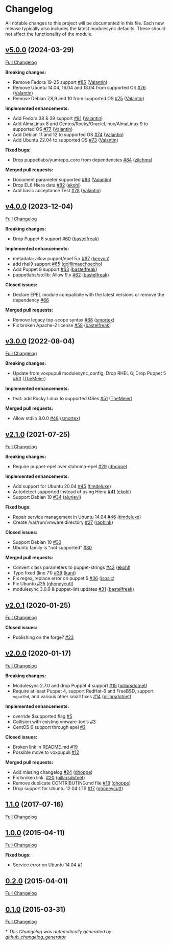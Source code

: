 # Changelog

All notable changes to this project will be documented in this file.
Each new release typically also includes the latest modulesync defaults.
These should not affect the functionality of the module.

## [v5.0.0](https://github.com/voxpupuli/puppet-openvmtools/tree/v5.0.0) (2024-03-29)

[Full Changelog](https://github.com/voxpupuli/puppet-openvmtools/compare/v4.0.0...v5.0.0)

**Breaking changes:**

- Remove Fedora 19-25 support [\#85](https://github.com/voxpupuli/puppet-openvmtools/pull/85) ([Valantin](https://github.com/Valantin))
- Remove Ubuntu 14.04, 16.04 and 18.04 from supported OS [\#76](https://github.com/voxpupuli/puppet-openvmtools/pull/76) ([Valantin](https://github.com/Valantin))
- Remove Debian 7,8,9 and 10 from supported OS [\#75](https://github.com/voxpupuli/puppet-openvmtools/pull/75) ([Valantin](https://github.com/Valantin))

**Implemented enhancements:**

- Add Fedora 38 & 39 support [\#81](https://github.com/voxpupuli/puppet-openvmtools/pull/81) ([Valantin](https://github.com/Valantin))
- Add AlmaLinux 8 and Centos/Rocky/OracleLinux/AlmaLinux 9 to supported OS [\#77](https://github.com/voxpupuli/puppet-openvmtools/pull/77) ([Valantin](https://github.com/Valantin))
- Add Debian 11 and 12 to supported OS [\#74](https://github.com/voxpupuli/puppet-openvmtools/pull/74) ([Valantin](https://github.com/Valantin))
- Add Ubuntu 22.04 to supported OS [\#73](https://github.com/voxpupuli/puppet-openvmtools/pull/73) ([Valantin](https://github.com/Valantin))

**Fixed bugs:**

- Drop puppetlabs/yumrepo\_core from dependencies [\#84](https://github.com/voxpupuli/puppet-openvmtools/pull/84) ([zilchms](https://github.com/zilchms))

**Merged pull requests:**

- Document parameter supported [\#83](https://github.com/voxpupuli/puppet-openvmtools/pull/83) ([Valantin](https://github.com/Valantin))
- Drop EL6 Hiera data [\#82](https://github.com/voxpupuli/puppet-openvmtools/pull/82) ([ekohl](https://github.com/ekohl))
- Add basic acceptance Test [\#78](https://github.com/voxpupuli/puppet-openvmtools/pull/78) ([Valantin](https://github.com/Valantin))

## [v4.0.0](https://github.com/voxpupuli/puppet-openvmtools/tree/v4.0.0) (2023-12-04)

[Full Changelog](https://github.com/voxpupuli/puppet-openvmtools/compare/v3.0.0...v4.0.0)

**Breaking changes:**

- Drop Puppet 6 support [\#60](https://github.com/voxpupuli/puppet-openvmtools/pull/60) ([bastelfreak](https://github.com/bastelfreak))

**Implemented enhancements:**

- metadata: allow puppet/epel 5.x [\#67](https://github.com/voxpupuli/puppet-openvmtools/pull/67) ([kenyon](https://github.com/kenyon))
- add rhel9 support [\#65](https://github.com/voxpupuli/puppet-openvmtools/pull/65) ([golflimaechoecho](https://github.com/golflimaechoecho))
- Add Puppet 8 support [\#63](https://github.com/voxpupuli/puppet-openvmtools/pull/63) ([bastelfreak](https://github.com/bastelfreak))
- puppetlabs/stdlib: Allow 9.x [\#62](https://github.com/voxpupuli/puppet-openvmtools/pull/62) ([bastelfreak](https://github.com/bastelfreak))

**Closed issues:**

- Declare EPEL module compatibile with the latest versions or remove the dependency [\#66](https://github.com/voxpupuli/puppet-openvmtools/issues/66)

**Merged pull requests:**

- Remove legacy top-scope syntax [\#68](https://github.com/voxpupuli/puppet-openvmtools/pull/68) ([smortex](https://github.com/smortex))
- Fix broken Apache-2 license [\#58](https://github.com/voxpupuli/puppet-openvmtools/pull/58) ([bastelfreak](https://github.com/bastelfreak))

## [v3.0.0](https://github.com/voxpupuli/puppet-openvmtools/tree/v3.0.0) (2022-08-04)

[Full Changelog](https://github.com/voxpupuli/puppet-openvmtools/compare/v2.1.0...v3.0.0)

**Breaking changes:**

- Update from voxpupuli modulesync\_config; Drop RHEL 6; Drop Puppet 5 [\#53](https://github.com/voxpupuli/puppet-openvmtools/pull/53) ([TheMeier](https://github.com/TheMeier))

**Implemented enhancements:**

- feat: add Rocky Linux to supported OSes [\#51](https://github.com/voxpupuli/puppet-openvmtools/pull/51) ([TheMeier](https://github.com/TheMeier))

**Merged pull requests:**

- Allow stdlib 8.0.0 [\#48](https://github.com/voxpupuli/puppet-openvmtools/pull/48) ([smortex](https://github.com/smortex))

## [v2.1.0](https://github.com/voxpupuli/puppet-openvmtools/tree/v2.1.0) (2021-07-25)

[Full Changelog](https://github.com/voxpupuli/puppet-openvmtools/compare/v2.0.1...v2.1.0)

**Breaking changes:**

- Require puppet-epel over stahnma-epel [\#29](https://github.com/voxpupuli/puppet-openvmtools/pull/29) ([dhoppe](https://github.com/dhoppe))

**Implemented enhancements:**

- Add support for Ubuntu 20.04 [\#45](https://github.com/voxpupuli/puppet-openvmtools/pull/45) ([timdeluxe](https://github.com/timdeluxe))
- Autodetect supported instead of using Hiera [\#41](https://github.com/voxpupuli/puppet-openvmtools/pull/41) ([ekohl](https://github.com/ekohl))
- Support Debian 10 [\#34](https://github.com/voxpupuli/puppet-openvmtools/pull/34) ([ajurjevi](https://github.com/ajurjevi))

**Fixed bugs:**

- Repair service management in Ubuntu 14.04 [\#46](https://github.com/voxpupuli/puppet-openvmtools/pull/46) ([timdeluxe](https://github.com/timdeluxe))
- Create /var/run/vmware directory [\#27](https://github.com/voxpupuli/puppet-openvmtools/pull/27) ([raphink](https://github.com/raphink))

**Closed issues:**

- Support Debian 10 [\#33](https://github.com/voxpupuli/puppet-openvmtools/issues/33)
- Ubuntu family is "not supported" [\#30](https://github.com/voxpupuli/puppet-openvmtools/issues/30)

**Merged pull requests:**

- Convert class parameters to puppet-strings [\#43](https://github.com/voxpupuli/puppet-openvmtools/pull/43) ([ekohl](https://github.com/ekohl))
- Typo fixed \(line 71\) [\#39](https://github.com/voxpupuli/puppet-openvmtools/pull/39) ([kant](https://github.com/kant))
- Fix regex\_replace error on puppet 5 [\#36](https://github.com/voxpupuli/puppet-openvmtools/pull/36) ([jsosic](https://github.com/jsosic))
- Fix Ubuntu [\#35](https://github.com/voxpupuli/puppet-openvmtools/pull/35) ([ghoneycutt](https://github.com/ghoneycutt))
- modulesync 3.0.0 & puppet-lint updates [\#31](https://github.com/voxpupuli/puppet-openvmtools/pull/31) ([bastelfreak](https://github.com/bastelfreak))

## [v2.0.1](https://github.com/voxpupuli/puppet-openvmtools/tree/v2.0.1) (2020-01-25)

[Full Changelog](https://github.com/voxpupuli/puppet-openvmtools/compare/v2.0.0...v2.0.1)

**Closed issues:**

- Publishing on the forge? [\#23](https://github.com/voxpupuli/puppet-openvmtools/issues/23)

## [v2.0.0](https://github.com/voxpupuli/puppet-openvmtools/tree/v2.0.0) (2020-01-17)

[Full Changelog](https://github.com/voxpupuli/puppet-openvmtools/compare/1.1.0...v2.0.0)

**Breaking changes:**

- Modulesync 2.7.0 and drop Puppet 4 support [\#15](https://github.com/voxpupuli/puppet-openvmtools/pull/15) ([pillarsdotnet](https://github.com/pillarsdotnet))
- Require at least Puppet 4, support RedHat-6 and FreeBSD, support `vgauthd`, and various other small fixes [\#14](https://github.com/voxpupuli/puppet-openvmtools/pull/14) ([pillarsdotnet](https://github.com/pillarsdotnet))

**Implemented enhancements:**

- override $supported flag [\#5](https://github.com/voxpupuli/puppet-openvmtools/issues/5)
- Collision with existing vmware-tools [\#3](https://github.com/voxpupuli/puppet-openvmtools/issues/3)
- CentOS 6 support through epel [\#2](https://github.com/voxpupuli/puppet-openvmtools/issues/2)

**Closed issues:**

- Broken link in README.md [\#19](https://github.com/voxpupuli/puppet-openvmtools/issues/19)
- Possible move to voxpupuli [\#12](https://github.com/voxpupuli/puppet-openvmtools/issues/12)

**Merged pull requests:**

- Add missing changelog [\#24](https://github.com/voxpupuli/puppet-openvmtools/pull/24) ([dhoppe](https://github.com/dhoppe))
- Fix broken link. [\#20](https://github.com/voxpupuli/puppet-openvmtools/pull/20) ([pillarsdotnet](https://github.com/pillarsdotnet))
- Remove duplicate CONTRIBUTING.md file [\#18](https://github.com/voxpupuli/puppet-openvmtools/pull/18) ([dhoppe](https://github.com/dhoppe))
- Drop support for Ubuntu 12.04 LTS [\#17](https://github.com/voxpupuli/puppet-openvmtools/pull/17) ([ghoneycutt](https://github.com/ghoneycutt))

## [1.1.0](https://github.com/voxpupuli/puppet-openvmtools/tree/1.1.0) (2017-07-16)

[Full Changelog](https://github.com/voxpupuli/puppet-openvmtools/compare/1.0.0...1.1.0)

## [1.0.0](https://github.com/voxpupuli/puppet-openvmtools/tree/1.0.0) (2015-04-11)

[Full Changelog](https://github.com/voxpupuli/puppet-openvmtools/compare/0.2.0...1.0.0)

**Fixed bugs:**

- Service error on Ubuntu 14.04 [\#1](https://github.com/voxpupuli/puppet-openvmtools/issues/1)

## [0.2.0](https://github.com/voxpupuli/puppet-openvmtools/tree/0.2.0) (2015-04-01)

[Full Changelog](https://github.com/voxpupuli/puppet-openvmtools/compare/0.1.0...0.2.0)

## [0.1.0](https://github.com/voxpupuli/puppet-openvmtools/tree/0.1.0) (2015-03-31)

[Full Changelog](https://github.com/voxpupuli/puppet-openvmtools/compare/851285ce0d9a7009de5891866786d3e11a1d1de5...0.1.0)



\* *This Changelog was automatically generated by [github_changelog_generator](https://github.com/github-changelog-generator/github-changelog-generator)*
